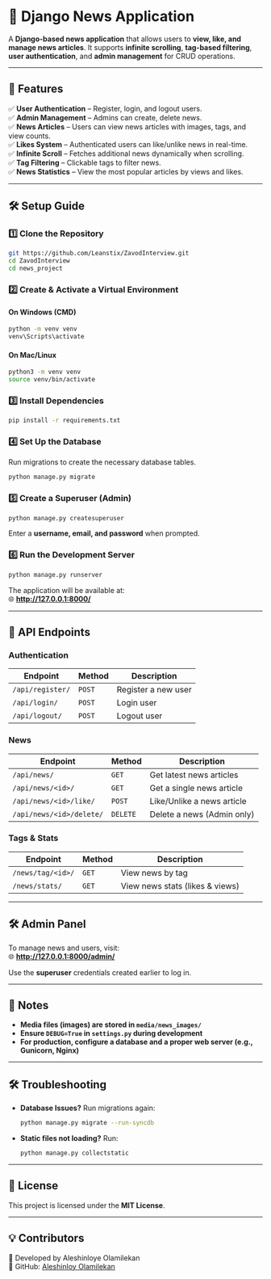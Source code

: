 # 📰 Django News Application

A **Django-based news application** that allows users to **view, like, and manage news articles**. 
It supports **infinite scrolling**, **tag-based filtering**, **user authentication**, and **admin management** for CRUD operations.

---

## 🚀 Features
✅ **User Authentication** – Register, login, and logout users.  
✅ **Admin Management** – Admins can create, delete news.  
✅ **News Articles** – Users can view news articles with images, tags, and view counts.  
✅ **Likes System** – Authenticated users can like/unlike news in real-time.  
✅ **Infinite Scroll** – Fetches additional news dynamically when scrolling.  
✅ **Tag Filtering** – Clickable tags to filter news.  
✅ **News Statistics** – View the most popular articles by views and likes.  

---

## 🛠️ Setup Guide

### 1️⃣ Clone the Repository
```sh
git https://github.com/Leanstix/ZavodInterview.git
cd ZavodInterview
cd news_project
```

### 2️⃣ Create & Activate a Virtual Environment
#### On Windows (CMD)
```sh
python -m venv venv
venv\Scripts\activate
```
#### On Mac/Linux
```sh
python3 -m venv venv
source venv/bin/activate
```

### 3️⃣ Install Dependencies
```sh
pip install -r requirements.txt
```

### 4️⃣ Set Up the Database
Run migrations to create the necessary database tables.
```sh
python manage.py migrate
```

### 5️⃣ Create a Superuser (Admin)
```sh
python manage.py createsuperuser
```
Enter a **username, email, and password** when prompted.

### 6️⃣ Run the Development Server
```sh
python manage.py runserver
```
The application will be available at:  
🌐 **http://127.0.0.1:8000/**

---

## 📝 API Endpoints
### Authentication
| Endpoint | Method | Description |
|----------|--------|-------------|
| `/api/register/` | `POST` | Register a new user |
| `/api/login/` | `POST` | Login user |
| `/api/logout/` | `POST` | Logout user |

### News
| Endpoint | Method | Description |
|----------|--------|-------------|
| `/api/news/` | `GET` | Get latest news articles |
| `/api/news/<id>/` | `GET` | Get a single news article |
| `/api/news/<id>/like/` | `POST` | Like/Unlike a news article |
| `/api/news/<id>/delete/` | `DELETE` | Delete a news (Admin only) |

### Tags & Stats
| Endpoint | Method | Description |
|----------|--------|-------------|
| `/news/tag/<id>/` | `GET` | View news by tag |
| `/news/stats/` | `GET` | View news stats (likes & views) |

---

## 🛠️ Admin Panel
To manage news and users, visit:  
🌐 **http://127.0.0.1:8000/admin/**  

Use the **superuser** credentials created earlier to log in.

---

## 📌 Notes
- **Media files (images) are stored in `media/news_images/`**  
- **Ensure `DEBUG=True` in `settings.py` during development**  
- **For production, configure a database and a proper web server (e.g., Gunicorn, Nginx)**  

---

## 🛠️ Troubleshooting
- **Database Issues?** Run migrations again:  
  ```sh
  python manage.py migrate --run-syncdb
  ```
- **Static files not loading?** Run:
  ```sh
  python manage.py collectstatic
  ```

---

## 📜 License
This project is licensed under the **MIT License**.

---

## 💡 Contributors
🚀 Developed by Aleshinloye Olamilekan  
🔗 GitHub: [Aleshinloy Olamilekan](https://github.com/Leanstix)  
